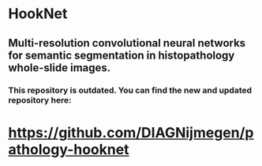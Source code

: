 # HookNet
## Multi-resolution convolutional neural networks for semantic segmentation in histopathology whole-slide images.

### This repository is outdated. You can find the new and updated repository here:

# https://github.com/DIAGNijmegen/pathology-hooknet


